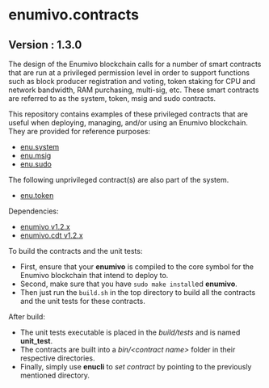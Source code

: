 # enumivo.contracts

## Version : 1.3.0

The design of the Enumivo blockchain calls for a number of smart contracts that are run at a privileged permission level in order to support functions such as block producer registration and voting, token staking for CPU and network bandwidth, RAM purchasing, multi-sig, etc.  These smart contracts are referred to as the system, token, msig and sudo contracts.

This repository contains examples of these privileged contracts that are useful when deploying, managing, and/or using an Enumivo blockchain.  They are provided for reference purposes:

   * [enu.system](https://github.com/enumivo/enumivo.contracts/tree/master/enu.system)
   * [enu.msig](https://github.com/enumivo/enumivo.contracts/tree/master/enu.msig)
   * [enu.sudo](https://github.com/enumivo/enumivo.contracts/tree/master/enu.sudo)

The following unprivileged contract(s) are also part of the system.
   * [enu.token](https://github.com/enumivo/enumivo.contracts/tree/master/enu.token)

Dependencies:
* [enumivo v1.2.x](https://github.com/enumivo/enumivo/releases/tag/1.2.4)
* [enumivo.cdt v1.2.x](https://github.com/enumivo/enumivo.cdt/releases/tag/1.2.0.1)

To build the contracts and the unit tests:
* First, ensure that your __enumivo__ is compiled to the core symbol for the Enumivo blockchain that intend to deploy to.
* Second, make sure that you have ```sudo make install```ed __enumivo__.
* Then just run the ```build.sh``` in the top directory to build all the contracts and the unit tests for these contracts.

After build:
* The unit tests executable is placed in the _build/tests_ and is named __unit_test__.
* The contracts are built into a _bin/\<contract name\>_ folder in their respective directories.
* Finally, simply use __enucli__ to _set contract_ by pointing to the previously mentioned directory.
